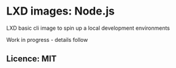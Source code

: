 # LXD images: Node.js
LXD basic cli image to spin up a local development environments

Work in progress - details follow

## Licence: MIT
